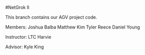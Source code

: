 #NetGrok II 

This branch contains our AGV project code.

Members: Joshua Balba Matthew Kim Tyler Reece Daniel Young

Instructor: LTC Harvie

Advisor: Kyle King
